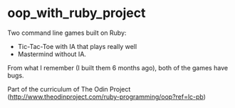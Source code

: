 # oop_with_ruby_project

Two command line games built on Ruby:

- Tic-Tac-Toe with IA that plays really well
- Mastermind without IA.

From what I remember (I built them 6 months ago), both of the games have bugs.

Part of the curriculum of The Odin Project (http://www.theodinproject.com/ruby-programming/oop?ref=lc-pb)
